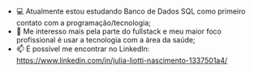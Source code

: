 <title> ✨ Olá, me chamo Julia, tenho 23 anos e atualmente estudo Análise e Desenvolvimento de Sistemas. ✨ </title>

- 💻 Atualmente estou estudando Banco de Dados SQL como primeiro contato com a programação/tecnologia;
- 🌱 Me interesso mais pela parte do fullstack e meu maior foco profissional é usar a tecnologia com a área da saúde;
- 📫 É possível me encontrar no LinkedIn: https://www.linkedin.com/in/julia-liotti-nascimento-1337501a4/
